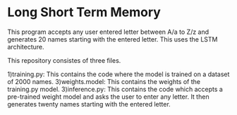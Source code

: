# Long Short Term Memory

This program accepts any user entered letter between A/a to Z/z and generates 20 names starting with the entered letter. This uses the LSTM architecture.

This repository consistes of three files. 

1)training.py: This contains the code where the model is trained on a dataset of 2000 names.
3)weights.model: This contains the weights of the training.py model.
3)inference.py: This contains the code which accepts a pre-trained weight model and asks the user to enter any letter. It then generates twenty names starting with the entered letter.

